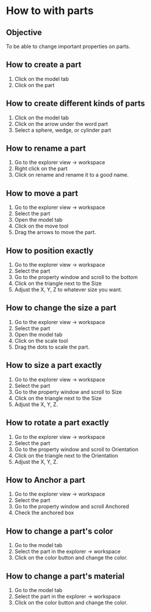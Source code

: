 # How to with parts

## Objective

To be able to change important properties on parts.

## How to create a part

1. Click on the model tab
2. Click on the part

## How to create different kinds of parts

1. Click on the model tab
2. Click on the arrow under the word part
3. Select a sphere, wedge, or cylinder part


## How to rename a part

1. Go to the explorer view -> workspace
2. Right click on the part
3. Click on rename and rename it to a good name.

## How to move a part

1. Go to the explorer view -> workspace
2. Select the part
3. Open the model tab
4. Click on the move tool
5. Drag the arrows to move the part.

## How to position exactly

1. Go to the explorer view -> workspace
2. Select the part
3. Go to the property window and scroll to the bottom
4. Click on the triangle next to the Size
5. Adjust the X, Y, Z to whatever size you want.


## How to change the size a part

1. Go to the explorer view -> workspace
2. Select the part
3. Open the model tab
4. Click on the scale tool
5. Drag the dots to scale the part.

## How to size a part exactly

1. Go to the explorer view -> workspace
2. Select the part
3. Go to the property window and scroll to Size
4. Click on the triangle next to the Size
5. Adjust the X, Y, Z.

## How to rotate a part exactly

1. Go to the explorer view -> workspace
2. Select the part
3. Go to the property window and scroll to Orientation
4. Click on the triangle next to the Orientation
5. Adjust the X, Y, Z.

## How to Anchor a part

1. Go to the explorer view -> workspace
2. Select the part
3. Go to the property window and scroll Anchored
4. Check the anchored box

## How to change a part's color

1. Go to the model tab
2. Select the part in the explorer -> workspace
3. Click on the color button and change the color.

## How to change a part's material

1. Go to the model tab
2. Select the part in the explorer -> workspace
3. Click on the color button and change the color.


